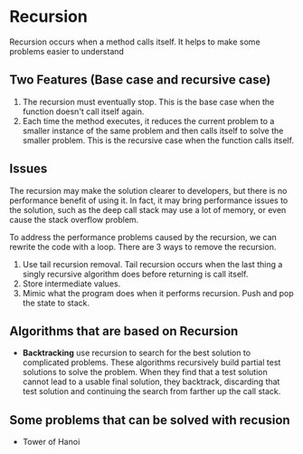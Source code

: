 # Recursion

Recursion occurs when a method calls itself. It helps to make some problems easier to understand

## Two Features (Base case and recursive case)

1. The recursion must eventually stop. This is the base case when the function doesn't call itself again. 
2. Each time the method executes, it reduces the current problem to a smaller instance of the same problem and then calls itself to solve the smaller problem. This is the recursive case when the function calls itself.

## Issues

The recursion may make the solution clearer to developers, but there is no performance benefit of using it. In fact, it may bring performance issues to the solution, such as the deep call stack may use a lot of memory, or even cause the stack overflow problem.

To address the performance problems caused by the recursion, we can rewrite the code with a loop. There are 3 ways to remove the recursion.

1. Use tail recursion removal. Tail recursion occurs when the last thing a singly recursive algorithm does before returning is call itself.
2. Store intermediate values.
3. Mimic what the program does when it performs recursion. Push and pop the state to stack.

## Algorithms that are based on Recursion

- **Backtracking** use recursion to search for the best solution to complicated problems. These algorithms recursively build partial test solutions to solve the problem. When they find that a test solution cannot lead to a usable final solution, they backtrack, discarding that test solution and continuing the search from farther up the call stack.

## Some problems that can be solved with recusion

- Tower of Hanoi